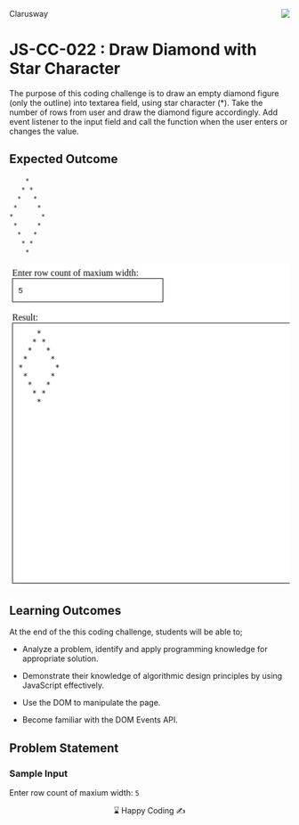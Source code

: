 <p>Clarusway<img align="right"
  src="https://secure.meetupstatic.com/photos/event/3/1/b/9/600_488352729.jpeg"  width="15px"></p>

# JS-CC-022 : Draw Diamond with Star Character

The purpose of this coding challenge is to draw an empty diamond figure (only the outline) into textarea field, using star character (*). Take the number of rows from user and draw the diamond figure accordingly. Add event listener to the input field and call the function when the user enters or changes the value.

## Expected Outcome

```
    *
   * *
  *   *
 *     *
*       *
 *     *
  *   *
   * *
    *
```

​<img src="./diamond.gif" width="800" />

## Learning Outcomes

At the end of the this coding challenge, students will be able to;

- Analyze a problem, identify and apply programming knowledge for appropriate solution.

- Demonstrate their knowledge of algorithmic design principles by using JavaScript effectively.

- Use the DOM to manipulate the page.

- Become familiar with the DOM Events API.

## Problem Statement

### Sample Input

Enter row count of maxium width: `5`

<center> ⌛ Happy Coding  ✍ </center>
